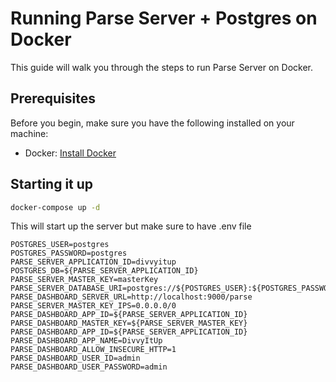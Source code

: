 # Running Parse Server + Postgres on Docker

This guide will walk you through the steps to run Parse Server on Docker.

## Prerequisites

Before you begin, make sure you have the following installed on your machine:

- Docker: [Install Docker](https://docs.docker.com/get-docker/)

## Starting it up

```sh
docker-compose up -d
```

This will start up the server but make sure to have .env file

```text
POSTGRES_USER=postgres
POSTGRES_PASSWORD=postgres
PARSE_SERVER_APPLICATION_ID=divvyitup
POSTGRES_DB=${PARSE_SERVER_APPLICATION_ID}
PARSE_SERVER_MASTER_KEY=masterKey
PARSE_SERVER_DATABASE_URI=postgres://${POSTGRES_USER}:${POSTGRES_PASSWORD}@postgres/${POSTGRES_DB}
PARSE_DASHBOARD_SERVER_URL=http://localhost:9000/parse
PARSE_SERVER_MASTER_KEY_IPS=0.0.0.0/0
PARSE_DASHBOARD_APP_ID=${PARSE_SERVER_APPLICATION_ID}
PARSE_DASHBOARD_MASTER_KEY=${PARSE_SERVER_MASTER_KEY}
PARSE_DASHBOARD_APP_ID=${PARSE_SERVER_APPLICATION_ID}
PARSE_DASHBOARD_APP_NAME=DivvyItUp
PARSE_DASHBOARD_ALLOW_INSECURE_HTTP=1
PARSE_DASHBOARD_USER_ID=admin
PARSE_DASHBOARD_USER_PASSWORD=admin
```
